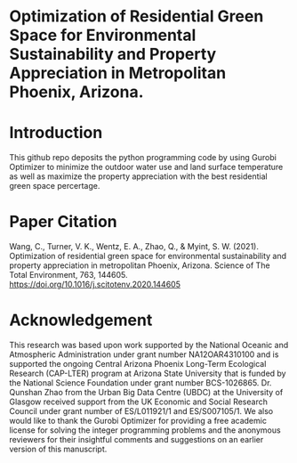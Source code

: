 # Optimization of Residential Green Space for Environmental Sustainability and Property Appreciation in Metropolitan Phoenix, Arizona.

# Introduction
This github repo deposits the python programming code by using Gurobi Optimizer to minimize the outdoor water use and land surface temperature as well as maximize the property appreciation with the best residential green space percertage. 

# Paper Citation
Wang, C., Turner, V. K., Wentz, E. A., Zhao, Q., & Myint, S. W. (2021). Optimization of residential green space for environmental sustainability and property appreciation in metropolitan Phoenix, Arizona. Science of The Total Environment, 763, 144605. https://doi.org/10.1016/j.scitotenv.2020.144605

# Acknowledgement
This research was based upon work supported by the National Oceanic and Atmospheric Administration under grant number NA12OAR4310100 and is supported the ongoing Central Arizona Phoenix Long-Term Ecological Research (CAP-LTER) program at Arizona State University that is funded by the National Science Foundation under grant number BCS-1026865. Dr. Qunshan Zhao from the Urban Big Data Centre (UBDC) at the University of Glasgow received support from the UK Economic and Social Research Council under grant number of ES/L011921/1 and ES/S007105/1. We also would like to thank the Gurobi Optimizer for providing a free academic license for solving the integer programming problems and the anonymous reviewers for their insightful comments and suggestions on an earlier version of this manuscript.